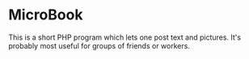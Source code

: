 # MicroBook
This is a short PHP program which lets one post text and pictures.  It's probably most useful for groups of friends or workers.
